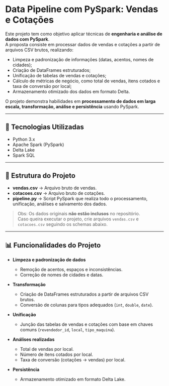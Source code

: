 # Data Pipeline com PySpark: Vendas e Cotações

Este projeto tem como objetivo aplicar técnicas de **engenharia e análise de dados com PySpark**.  
A proposta consiste em processar dados de vendas e cotações a partir de arquivos CSV brutos, realizando:

- Limpeza e padronização de informações (datas, acentos, nomes de cidades);
- Criação de DataFrames estruturados;
- Unificação de tabelas de vendas e cotações;
- Cálculo de métricas de negócio, como total de vendas, itens cotados e taxa de conversão por local;
- Armazenamento otimizado dos dados em formato Delta.

O projeto demonstra habilidades em **processamento de dados em larga escala, transformação, análise e persistência** usando PySpark.

---

## 🔧 Tecnologias Utilizadas

- Python 3.x  
- Apache Spark (PySpark)  
- Delta Lake  
- Spark SQL  

---

## 📂 Estrutura do Projeto

- **vendas.csv** → Arquivo bruto de vendas.  
- **cotacoes.csv** → Arquivo bruto de cotações.  
- **pipeline.py** → Script PySpark que realiza todo o processamento, unificação, análises e salvamento dos dados.  

> Obs: Os dados originais **não estão inclusos** no repositório.  
> Caso queira executar o projeto, crie arquivos `vendas.csv` e `cotacoes.csv` seguindo os schemas abaixo.

---

## 📊 Funcionalidades do Projeto

- **Limpeza e padronização de dados**  
  - Remoção de acentos, espaços e inconsistências.  
  - Correção de nomes de cidades e datas.  

- **Transformação**  
  - Criação de DataFrames estruturados a partir de arquivos CSV brutos.  
  - Conversão de colunas para tipos adequados (`int`, `double`, `date`).  

- **Unificação**  
  - Junção das tabelas de vendas e cotações com base em chaves comuns (`revendedor_id`, `local`, `tipo_maquina`).  

- **Análises realizadas**  
  - Total de vendas por local.  
  - Número de itens cotados por local.  
  - Taxa de conversão (cotações → vendas) por local.  

- **Persistência**  
  - Armazenamento otimizado em formato Delta Lake.  
